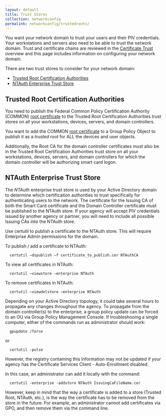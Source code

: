 ```yaml
---
layout: default
title: Trust Stores
collection: networkconfig
permalink: networkconfig/trustedroots/
---
```


You want your network domain to trust your users and their PIV credentials.  Your workstations and servers also need to be able to trust the network domain.  Trust and certificate chains are reviewed in the [Certificate Trust](../../pivcertchains) overview and this page includes information on configuring your network domain.

There are two trust stores to consider for your network domain:

- [Trusted Root Certification Authorities](#trusted-root-certification-authorities)
- [NTAuth Enterprise Trust Store](#ntauth-enterprise-trust-store)

##  Trusted Root Certification Authorities
You need to publish the Federal Common Policy Certification Authority (COMMON) [root certificate]({{site.baseurl}}/pivcertchains/#download-root-and-intermediate-certificates) to the Trusted Root Certification Authorities trust stores on all your workstations, devices, servers, and domain controllers.   

You want to add the COMMON [root certificate]({{site.baseurl}}/pivcertchains/#download-root-and-intermediate-certificates) to a Group Policy Object to publish it as a _trusted root_ for ALL the devices and user objects.

Additionally, the Root CA for the domain controller certificates must also be in the Trusted Root Certification Authorities trust store on all your workstations, devices, servers, and domain controllers for which the domain controller will be authorizing smart card logon.

## NTAuth Enterprise Trust Store
The _NTAuth_ enterprise trust store is used by your Active Directory domain to determine which certification authorities to trust specifically for authenticating users to the network.  The certificate for the Issuing CA of both the Smart Card certificate and the Domain Controller certificate must be published to the NTAuth store.  If your agency will accept PIV credentials issued by another agency or partner, you will need to include all possible Issuing CAs into the NTAuth store.

Use certutil to publish a certificate to the NTAuth store.  This will require Enterprise Admin permissions for the domain. 

To publish / add a certificate to NTAuth:


```
  certutil –dspublish –f certificate_to_publish.cer NTAuthCA
```

To view all certificates in NTAuth:  

```
  certutil –viewstore –enterprise NTAuth
```

To remove certificates in NTAuth:  

```
  certutil –viewdelstore –enterprise NTAuth
```

Depending on your Active Directory topology, it could take several hours to propagate any changes throughout the agency. To propagate from the domain controller(s) to the enterprise, a group policy update can be forced to an OU via Group Policy Management Console.  If troubleshooing a single computer, either of the commands run as administrator should work: 

```
  gpupdate /force
```

or

```
  certutil -pulse
```

However, the registry containing this information may not be updated if your agency has the Certificate Services Client - Auto-Enrollment disabled.

In this case, an administrator can add it locally with the command:

```
  certutil -enterprise -addstore NTAuth IssuingCaFileName.cer
```

However, keep in mind that the way a certificate is added to a store (Trusted Root, NTAuth, etc.), is the way the certificate has to be removed from the store in the future.  For example, an administrator cannot add certificates via GPO, and then remove them via the command line.
